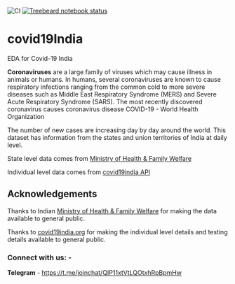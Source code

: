 ![CI](https://github.com/pratikbarjatya/covid19India/workflows/CI/badge.svg?branch=master)
[![Treebeard notebook status](https://api.treebeard.io/7096fb4ff3/covid19India/master/buildbadge)](https://treebeard.io/admin/7096fb4ff3/covid19India/master "Latest notebook run")

# covid19India
EDA for Covid-19 India

**Coronaviruses** are a large family of viruses which may cause illness in animals or humans. In humans, several coronaviruses are known to cause respiratory infections ranging from the common cold to more severe diseases such as Middle East Respiratory Syndrome (MERS) and Severe Acute Respiratory Syndrome (SARS). The most recently discovered coronavirus causes coronavirus disease COVID-19 - World Health Organization

The number of new cases are increasing day by day around the world. This dataset has information from the states and union territories of India at daily level.

State level data comes from [Ministry of Health & Family Welfare](https://www.mohfw.gov.in/)

Individual level data comes from [covid19india API](https://api.covid19india.org/raw_data.json)

## Acknowledgements
Thanks to Indian [Ministry of Health & Family Welfare](https://www.mohfw.gov.in/) for making the data available to general public.

Thanks to [covid19india.org](https://covid19india.org) for making the individual level details and testing details available to general public.

### Connect with us: - 
**Telegram** - https://t.me/joinchat/QIP11xtVtLQOtxhRpBpmHw

